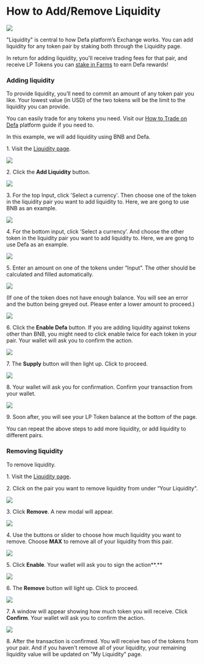 # How to Add/Remove Liquidity

![](<../../.gitbook/assets/image (1).png>)

"Liquidity" is central to how Defa platform’s Exchange works. You can add liquidity for any token pair by staking both through the Liquidity page.

In return for adding liquidity, you'll receive trading fees for that pair, and receive LP Tokens you can [stake in Farms](liquidity-pools.md) to earn Defa rewards!

&#x20;

### **Adding liquidity**

To provide liquidity, you’ll need to commit an amount of any token pair you like. Your lowest value (in USD) of the two tokens will be the limit to the liquidity you can provide.

You can easily trade for any tokens you need. Visit our [How to Trade on Defa](how-to-trade.md) platform guide if you need to.

In this example, we will add liquidity using BNB and Defa.

1\. Visit the [Liquidity page](https://defa.finance/pool).

![](<../../.gitbook/assets/image (9).png>)

2\. Click the **Add Liquidity** button.

![](../../.gitbook/assets/image.png)

3\. For the top Input, click 'Select a currency'. Then choose one of the token in the liquidity pair you want to add liquidity to. Here, we are gong to use BNB as an example.

![](<../../.gitbook/assets/image (16).png>)

4\. For the bottom input, click ‘Select a currency’. And choose the other token in the liquidity pair you want to add liquidity to. Here, we are gong to use Defa as an example.

![](<../../.gitbook/assets/image (14).png>)

5\. Enter an amount on one of the tokens under “Input”. The other should be calculated and filled automatically.

![](<../../.gitbook/assets/image (6).png>)

(If one of the token does not have enough balance. You will see an error and the button being greyed out. Please enter a lower amount to proceed.)

![](<../../.gitbook/assets/image (17).png>)

6\. Click the **Enable Defa** button. If you are adding liquidity against tokens other than BNB, you might need to click enable twice for each token in your pair. Your wallet will ask you to confirm the action.

![](<../../.gitbook/assets/image (11).png>)

7\. The **Supply** button will then light up. Click to proceed.

![](<../../.gitbook/assets/image (3).png>)

8\. Your wallet will ask you for confirmation. Confirm your transaction from your wallet.

![](<../../.gitbook/assets/image (12).png>)

9\. Soon after, you will see your LP Token balance at the bottom of the page.

You can repeat the above steps to add more liquidity, or add liquidity to different pairs.

### **Removing liquidity**

To remove liquidity.

1\. Visit the [Liquidity page](https://defa.finance.swap)**.**

2\. Click on the pair you want to remove liquidity from under “Your Liquidity".

![](<../../.gitbook/assets/image (8).png>)

3\. Click **Remove**. A new modal will appear.

![](<../../.gitbook/assets/image (15).png>)

4\. Use the buttons or slider to choose how much liquidity you want to remove. Choose **MAX** to remove all of your liquidity from this pair.

![](<../../.gitbook/assets/image (10).png>)

5\. Click **Enable**. Your wallet will ask you to sign the action**.**

![](<../../.gitbook/assets/image (4).png>)

6\. The **Remove** button will light up. Click to proceed.

![](<../../.gitbook/assets/image (18).png>)

7\. A window will appear showing how much token you will receive. Click **Confirm**. Your wallet will ask you to confirm the action.

![](<../../.gitbook/assets/image (13).png>)

8\. After the transaction is confirmed. You will receive two of the tokens from your pair. And if you haven't remove all of your liquidity, your remaining liquidity value will be updated on "My Liquidity" page.
